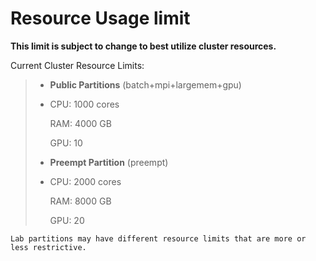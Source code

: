 # Resource Usage limit

**This limit is subject to change to best utilize cluster resources.**

Current Cluster Resource Limits:

> - **Public Partitions** (batch+mpi+largemem+gpu)
>
> - CPU: 1000 cores
>
>   RAM: 4000 GB
>
>   GPU: 10
>
> - **Preempt Partition** (preempt)
>
> - CPU: 2000 cores
>
>   RAM: 8000 GB
>
>   GPU: 20

```{warning}
Lab partitions may have different resource limits that are more or less restrictive.
```
